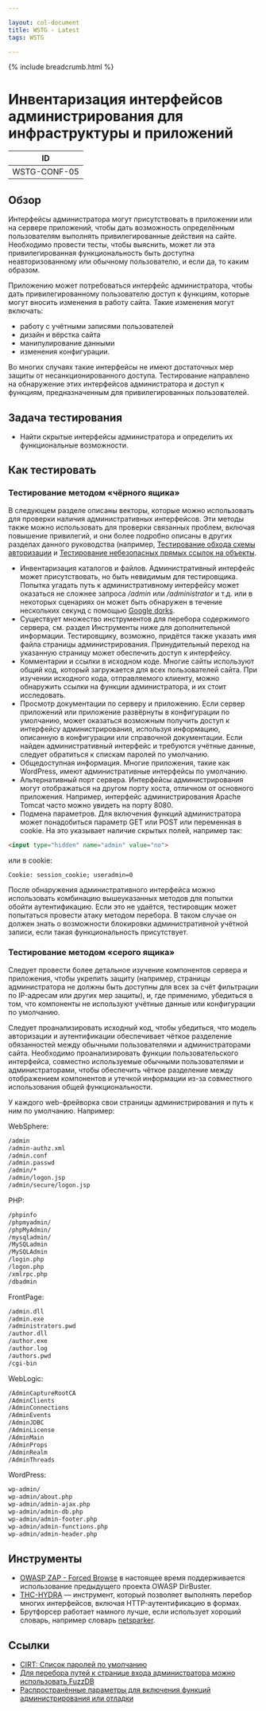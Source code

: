 ```yaml
---

layout: col-document
title: WSTG - Latest
tags: WSTG

---
```


{% include breadcrumb.html %}
# Инвентаризация интерфейсов администрирования для инфраструктуры и приложений

|ID          |
|------------|
|WSTG-CONF-05|

## Обзор

Интерфейсы администратора могут присутствовать в приложении или на сервере приложений, чтобы дать возможность определённым пользователям выполнять привилегированные действия на сайте. Необходимо провести тесты, чтобы выяснить, может ли эта привилегированная функциональность быть доступна неавторизованному или обычному пользователю, и если да, то каким образом.

Приложению может потребоваться интерфейс администратора, чтобы дать привилегированному пользователю доступ к функциям, которые могут вносить изменения в работу сайта. Такие изменения могут включать:

- работу с учётными записями пользователей
- дизайн и вёрстка сайта
- манипулирование данными
- изменения конфигурации.

Во многих случаях такие интерфейсы не имеют достаточных мер защиты от несанкционированного доступа. Тестирование направлено на обнаружение этих интерфейсов администратора и доступ к функциям, предназначенным для привилегированных пользователей.

## Задача тестирования

- Найти скрытые интерфейсы администратора и определить их функциональные возможности.

## Как тестировать

### Тестирование методом «чёрного ящика»

В следующем разделе описаны векторы, которые можно использовать для проверки наличия административных интерфейсов. Эти методы также можно использовать для проверки связанных проблем, включая повышение привилегий, и они более подробно описаны в других разделах данного руководства (например, [Тестирование обхода схемы авторизации](../05-Authorization_Testing/02-Testing_for_Bypassing_Authorization_Schema.md) и [Тестирование небезопасных прямых ссылок на объекты](../05-Authorization_Testing/04-Testing_for_Insecure_Direct_Object_References.md).

- Инвентаризация каталогов и файлов. Административный интерфейс может присутствовать, но быть невидимым для тестировщика. Попытка угадать путь к административному интерфейсу может оказаться не сложнее запроса */admin* или */administrator* и т.д. или в некоторых сценариях он может быть обнаружен в течение нескольких секунд с помощью [Google dorks](https://www.exploit-db.com/google-hacking-database).
- Существует множество инструментов для перебора содержимого сервера, см. раздел Инструменты ниже для дополнительной информации. Тестировщику, возможно, придётся также указать имя файла страницы администрирования. Принудительный переход на указанную страницу может обеспечить доступ к интерфейсу.
- Комментарии и ссылки в исходном коде. Многие сайты используют общий код, который загружается для всех пользователей сайта. При изучении исходного кода, отправляемого клиенту, можно обнаружить ссылки на функции администратора, и их стоит исследовать.
- Просмотр документации по серверу и приложению. Если сервер приложений или приложение развёрнуты в конфигурации по умолчанию, может оказаться возможным получить доступ к интерфейсу администрирования, используя информацию, описанную в конфигурации или справочной документации. Если найден административный интерфейс и требуются учётные данные, следует обратиться к спискам паролей по умолчанию.
- Общедоступная информация. Многие приложения, такие как WordPress, имеют административные интерфейсы по умолчанию.
- Альтернативный порт сервера. Интерфейсы администрирования могут отображаться на другом порту хоста, отличном от основного приложения. Например, интерфейс администрирования Apache Tomcat часто можно увидеть на порту 8080.
- Подмена параметров. Для включения функций администратора может понадобиться параметр GET или POST или переменная в cookie. На это указывает наличие скрытых полей, например так:

```html
<input type="hidden" name="admin" value="no">
```

или в cookie:

`Cookie: session_cookie; useradmin=0`

После обнаружения административного интерфейса можно использовать комбинацию вышеуказанных методов для попытки обойти аутентификацию. Если это не удаётся, тестировщик может попытаться провести атаку методом перебора. В таком случае он должен знать о возможности блокировки административной учётной записи, если такая функциональность присутствует.

### Тестирование методом «серого ящика»

Следует провести более детальное изучение компонентов сервера и приложения, чтобы укрепить защиту (например, страницы администратора не должны быть доступны для всех за счёт фильтрации по IP-адресам или других мер защиты), и, где применимо, убедиться в том, что компоненты не используют учётные данные или конфигурации по умолчанию.

Следует проанализировать исходный код, чтобы убедиться, что модель авторизации и аутентификации обеспечивает чёткое разделение обязанностей между обычными пользователями и администраторами сайта. Необходимо проанализировать функции пользовательского интерфейса, совместно используемые обычными пользователями и администраторами, чтобы обеспечить чёткое разделение между отображением компонентов и утечкой информации из-за совместного использования общей функциональности.

У каждого web-фрейворка свои страницы администрирования и путь к ним по умолчанию. Например:

WebSphere:

```html
/admin
/admin-authz.xml
/admin.conf
/admin.passwd
/admin/*
/admin/logon.jsp
/admin/secure/logon.jsp
```

PHP:

```html
/phpinfo
/phpmyadmin/
/phpMyAdmin/
/mysqladmin/
/MySQLadmin
/MySQLAdmin
/login.php
/logon.php
/xmlrpc.php
/dbadmin
```

FrontPage:

```html
/admin.dll
/admin.exe
/administrators.pwd
/author.dll
/author.exe
/author.log
/authors.pwd
/cgi-bin
```

WebLogic:

```html
/AdminCaptureRootCA
/AdminClients
/AdminConnections
/AdminEvents
/AdminJDBC
/AdminLicense
/AdminMain
/AdminProps
/AdminRealm
/AdminThreads
```

WordPress:

```html
wp-admin/
wp-admin/about.php
wp-admin/admin-ajax.php
wp-admin/admin-db.php
wp-admin/admin-footer.php
wp-admin/admin-functions.php
wp-admin/admin-header.php
```

## Инструменты

- [OWASP ZAP - Forced Browse](https://www.zaproxy.org/docs/desktop/addons/forced-browse/) в настоящее время поддерживается использование предыдущего проекта OWASP DirBuster.
- [THC-HYDRA](https://github.com/vanhauser-thc/thc-hydra) — инструмент, который позволяет выполнять перебор многих интерфейсов, включая HTTP-аутентификацию в формах.
- Брутфорсер работает намного лучше, если использует хороший словарь, например словарь [netsparker](https://www.netsparker.com/blog/web-security/svn-digger-better-lists-for-forced-browsing/).

## Ссылки

- [CIRT: Список паролей по умолчанию](https://cirt.net/passwords)
- [Для перебора путей к странице входа администратора можно использовать FuzzDB](https://github.com/fuzzdb-project/fuzzdb/blob/master/discovery/predictable-filepaths/login-file-locations/Logins.txt)
- [Распространённые параметры для включения функций администрирования или отладки](https://github.com/fuzzdb-project/fuzzdb/blob/master/attack/business-logic/CommonDebugParamNames.txt)
